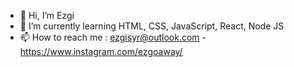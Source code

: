 - 👋 Hi, I’m Ezgi
- 🌱 I’m currently learning HTML, CSS, JavaScript, React, Node JS
- 📫 How to reach me :  ezgisyr@outlook.com  - https://www.instagram.com/ezgoaway/    

<!---
ezgisayir/ezgisayir is a ✨ special ✨ repository because its `README.md` (this file) appears on your GitHub profile.
You can click the Preview link to take a look at your changes.
--->
